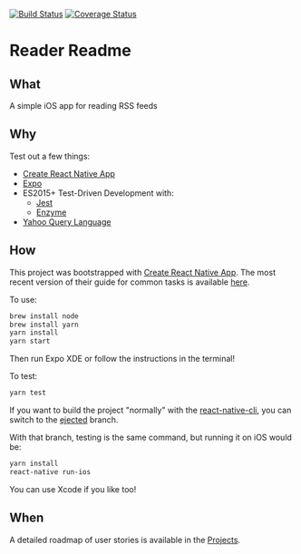 [![Build Status](https://travis-ci.org/dijonkitchen/reader.svg?branch=master)](https://travis-ci.org/dijonkitchen/reader)
[![Coverage Status](https://coveralls.io/repos/github/dijonkitchen/reader/badge.svg)](https://coveralls.io/github/dijonkitchen/reader)

# Reader Readme

## What

A simple iOS app for reading RSS feeds

## Why

Test out a few things:

* [Create React Native App](https://github.com/react-community/create-react-native-app)
* [Expo](https://expo.io/)
* ES2015+ Test-Driven Development with:
    - [Jest](https://facebook.github.io/jest/)
    - [Enzyme](http://airbnb.io/enzyme/)
* [Yahoo Query Language](https://developer.yahoo.com/yql/)

## How

This project was bootstrapped with [Create React Native App](https://github.com/react-community/create-react-native-app).
The most recent version of their guide for common tasks is available [here](https://github.com/react-community/create-react-native-app/blob/master/react-native-scripts/template/README.md).

To use:
```sh
brew install node
brew install yarn
yarn install
yarn start
```

Then run Expo XDE or follow the instructions in the terminal!

To test:
```sh
yarn test
```

If you want to build the project "normally" with the [react-native-cli](https://facebook.github.io/react-native/docs/running-on-simulator-ios.html),
you can switch to the [ejected](https://github.com/dijonkitchen/reader/tree/ejected) branch.

With that branch, testing is the same command, but running it on iOS
would be:
```sh
yarn install
react-native run-ios
```

You can use Xcode if you like too!

## When

A detailed roadmap of user stories is available in the [Projects](https://github.com/dijonkitchen/reader/projects/1?fullscreen=true).
